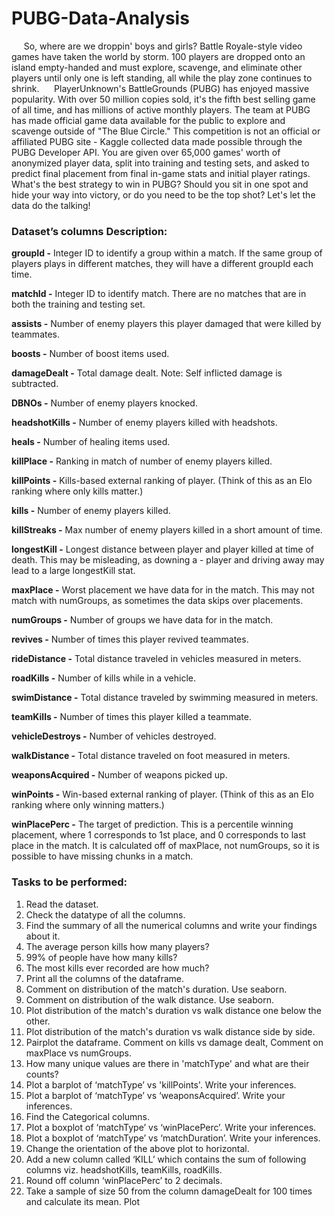 # PUBG-Data-Analysis

&nbsp;&nbsp;&nbsp;&nbsp;&nbsp;So, where are we droppin' boys and girls?
Battle Royale-style video games have taken the world by storm. 100 players are dropped onto an island
empty-handed and must explore, scavenge, and eliminate other players until only one is left standing, all
while the play zone continues to shrink.
&nbsp;&nbsp;&nbsp;&nbsp;&nbsp;PlayerUnknown's BattleGrounds (PUBG) has enjoyed massive popularity. With over 50 million copies
sold, it's the fifth best selling game of all time, and has millions of active monthly players.
The team at PUBG has made official game data available for the public to explore and scavenge outside
of "The Blue Circle." This competition is not an official or affiliated PUBG site - Kaggle collected data made
possible through the PUBG Developer API.
You are given over 65,000 games' worth of anonymized player data, split into training and testing sets,
and asked to predict final placement from final in-game stats and initial player ratings.
What's the best strategy to win in PUBG? Should you sit in one spot and hide your way into victory, or do
you need to be the top shot? Let's let the data do the talking!


### Dataset’s columns Description: 

**groupId -** Integer ID to identify a group within a match. If the same group of players plays in different
matches, they will have a different groupId each time.

**matchId -** Integer ID to identify match. There are no matches that are in both the training and testing set.

**assists -** Number of enemy players this player damaged that were killed by teammates.

**boosts -** Number of boost items used.

**damageDealt -** Total damage dealt. Note: Self inflicted damage is subtracted.

**DBNOs -** Number of enemy players knocked.

**headshotKills -** Number of enemy players killed with headshots.

**heals -** Number of healing items used.

**killPlace -** Ranking in match of number of enemy players killed.

**killPoints -** Kills-based external ranking of player. (Think of this as an Elo ranking where only kills matter.)

**kills -** Number of enemy players killed.

**killStreaks -** Max number of enemy players killed in a short amount of time.

**longestKill -** Longest distance between player and player killed at time of death. This may be misleading,
as downing a - player and driving away may lead to a large longestKill stat.

**maxPlace -** Worst placement we have data for in the match. This may not match with numGroups, as
sometimes the data skips over placements.

**numGroups -** Number of groups we have data for in the match.

**revives -** Number of times this player revived teammates.

**rideDistance -** Total distance traveled in vehicles measured in meters.

**roadKills -** Number of kills while in a vehicle.

**swimDistance -** Total distance traveled by swimming measured in meters.

**teamKills -** Number of times this player killed a teammate.

**vehicleDestroys -** Number of vehicles destroyed.

**walkDistance -** Total distance traveled on foot measured in meters.

**weaponsAcquired -** Number of weapons picked up.

**winPoints -** Win-based external ranking of player. (Think of this as an Elo ranking where only winning
matters.)

**winPlacePerc -** The target of prediction. This is a percentile winning placement, where 1 corresponds to
1st place, and 0 corresponds to last place in the match. It is calculated off of maxPlace, not numGroups,
so it is possible to have missing chunks in a match.

### Tasks to be performed:
1. Read the dataset.
2. Check the datatype of all the columns.
3. Find the summary of all the numerical columns and write your findings about it.
4. The average person kills how many players?
5. 99% of people have how many kills?
6. The most kills ever recorded are how much?
7. Print all the columns of the dataframe.
8. Comment on distribution of the match's duration. Use seaborn.
9. Comment on distribution of the walk distance. Use seaborn.
10. Plot distribution of the match's duration vs walk distance one below the other.
11. Plot distribution of the match's duration vs walk distance side by side.
12. Pairplot the dataframe. Comment on kills vs damage dealt, Comment on maxPlace vs numGroups.
13. How many unique values are there in 'matchType' and what are their counts?
14. Plot a barplot of ‘matchType’ vs 'killPoints'. Write your inferences.
15. Plot a barplot of ‘matchType’ vs ‘weaponsAcquired’. Write your inferences.
16. Find the Categorical columns.
17. Plot a boxplot of ‘matchType’ vs ‘winPlacePerc’. Write your inferences.
18. Plot a boxplot of ‘matchType’ vs ‘matchDuration’. Write your inferences.
19. Change the orientation of the above plot to horizontal.
20. Add a new column called ‘KILL’ which contains the sum of following columns viz. headshotKills,
teamKills, roadKills.
21. Round off column ‘winPlacePerc’ to 2 decimals.
22. Take a sample of size 50 from the column damageDealt for 100 times and calculate its mean. Plot
